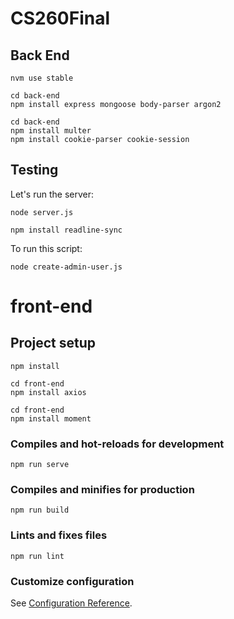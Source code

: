 # CS260Final
## Back End

```
nvm use stable
```
```
cd back-end
npm install express mongoose body-parser argon2
```

```
cd back-end
npm install multer
npm install cookie-parser cookie-session
```
## Testing

Let's run the server:

```
node server.js
```
```
npm install readline-sync
```
To run this script:

```
node create-admin-user.js
```

# front-end

## Project setup
```
npm install
```

```
cd front-end
npm install axios
```

```
cd front-end
npm install moment
```

### Compiles and hot-reloads for development
```
npm run serve
```

### Compiles and minifies for production
```
npm run build
```

### Lints and fixes files
```
npm run lint
```

### Customize configuration
See [Configuration Reference](https://cli.vuejs.org/config/).
